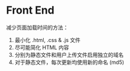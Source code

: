 # Front End

减少页面加载时间的方法： 

1. 最小化 .html, .css & .js 文件
2. 尽可能简化 HTML 内容 
3. 分别为静态文件和用户上传文件启用独立的域名 
4. 对于静态文件，每次更新均使用新的命名 \(md5\)

